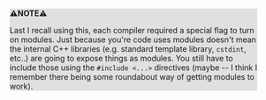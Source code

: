 <div style="margin:2em; background-color: #e0e0e0;">

<strong>⚠️NOTE️️️⚠️</strong>

Last I recall using this, each compiler required a special flag to turn on modules. Just because you're code uses modules doesn't mean the internal C++ libraries (e.g. standard template library, `cstdint`, etc..) are going to expose things as modules. You still have to include those using the `#include <...>` directives (maybe -- I think I remember there being some roundabout way of getting modules to work).
</div>

